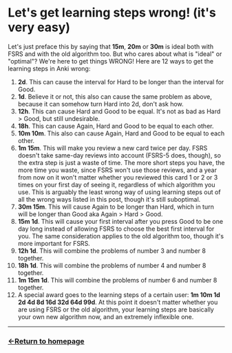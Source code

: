 # Let's get learning steps wrong! (it's very easy)

Let's just preface this by saying that **15m**, **20m** or **30m** is ideal both with FSRS and with the old algorithm too. But who cares about what is "ideal" or "optimal"? We're here to get things WRONG! Here are 12 ways to get the learning steps in Anki wrong:

1) **​2d**. This can cause the interval for Hard to be longer than the interval for Good.
2) **1d**. Believe it or not, this also can cause the same problem as above, because it can somehow turn Hard into 2d, don't ask how.
3) **12h**. This can cause Hard and Good to be equal. It's not as bad as Hard > Good, but still undesirable.
4) **18h**. This can cause Again, Hard and Good to be equal to each other.
5) **10m 10m**. This also can cause Again, Hard and Good to be equal to each other.
6) **1m 15m**. This will make you review a new card twice per day. FSRS doesn't take same-day reviews into account (FSRS-5 does, though), so the extra step is just a waste of time. The more short steps you have, the more time you waste, since FSRS won't use those reviews, and a year from now on it won't matter whether you reviewed this card 1 or 2 or 3 times on your first day of seeing it, regardless of which algorithm you use. This is arguably the least wrong way of using learning steps out of all the wrong ways listed in this post, though it's still suboptimal.
7) **30m 15m**. This will cause Again to be longer than Hard, which in turn will be longer than Good aka Again > Hard > Good.
8) **15m 1d**. This will cause your first interval after you press Good to be one day long instead of allowing FSRS to choose the best first interval for you. The same consideration applies to the old algorithm too, though it's more important for FSRS.
9) **12h 1d**. This will combine the problems of number 3 and number 8 together.
10) **18h 1d**. This will combine the problems of number 4 and number 8 together.
11) **1m 15m 1d**. This will combine the problems of number 6 and number 8 together.
12) A special award goes to the learning steps of a certain user: **1m 10m 1d 2d 4d 8d 16d 32d 64d 99d**. At this point it doesn't matter whether you are using FSRS or the old algorithm, your learning steps are basically your own new algorithm now, and an extremely inflexible one.


___
### [←Return to homepage](https://expertium.github.io/)
